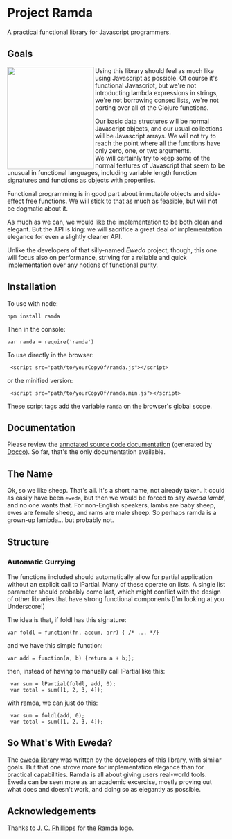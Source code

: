 Project Ramda
=============

A practical functional library for Javascript programmers.



Goals
-----

<img src="https://raw.github.com/CrossEye/ramda/master/logo/ramda_200x235.png" 
     width="200" height="235" align="left" />
Using this library should feel as much like using Javascript as 
possible.  Of course it's functional Javascript, but we're not 
introducting lambda expressions in strings, we're not borrowing consed 
lists, we're not porting over all of the Clojure functions.

Our basic data structures will be normal Javascript objects, and our 
usual collections will be Javascript arrays.  We will not try to reach 
the point where all the functions have only zero, one, or two arguments.  
We will certainly try to keep some of the normal features of Javascript 
that seem to be unusual in functional languages, including variable 
length function signatures and functions as objects with properties.

Functional programming is in good part about immutable objects and 
side-effect free functions.  We will stick to that as much as feasible, 
but will not be dogmatic about it.

As much as we can, we would like the implementation to be both clean and 
elegant.  But the API is king: we will sacrifice a great deal of 
implementation elegance for even a slightly cleaner API.

Unlike the developers of that silly-named _Eweda_ project, though, this 
one will focus also on performance, striving for a reliable and quick 
implementation over any notions of functional purity.

Installation
------------

To use with node:

    npm install ramda

Then in the console:

    var ramda = require('ramda')

To use directly in the browser:

     <script src="path/to/yourCopyOf/ramda.js"></script>
 
or the minified version:

     <script src="path/to/yourCopyOf/ramda.min.js"></script>

These script tags add the variable `ramda` on the browser's global scope.


Documentation
-------------

Please review the [annotated source code 
documentation](https://rawgithub.com/CrossEye/ramda/master/docs/ramda.html) 
(generated by [Docco](http://jashkenas.github.io/docco/)). So far, 
that's the only documentation available.



The Name
--------

Ok, so we like sheep.  That's all.  It's a short name, not already 
taken.  It could as easily have been `eweda`, but then we would be 
forced to say _eweda lamb!_, and no one wants that.  For non-English 
speakers, lambs are baby sheep, ewes are female sheep, and rams are male 
sheep.  So perhaps ramda is a grown-up lambda... but probably not.



Structure
---------

### Automatic Currying ###

The functions included should automatically allow for partial 
application without an explicit call to lPartial.  Many of these operate 
on lists.  A single list parameter should probably come last, which 
might conflict with the design of other libraries that have strong 
functional components (I'm looking at you Underscore!)

The idea is that, if foldl has this signature:

    var foldl = function(fn, accum, arr) { /* ... */}

and we have this simple function:

    var add = function(a, b) {return a + b;};

then, instead of having to manually call lPartial like this:

     var sum = lPartial(foldl, add, 0);
     var total = sum([1, 2, 3, 4]);

with ramda, we can just do this:

     var sum = foldl(add, 0);
     var total = sum([1, 2, 3, 4]);



So What's With Eweda?
---------------------

The [eweda library](https://github.com/CrossEye/eweda) was written by 
the developers of this library, with similar goals.  But that one strove 
more for implementation elegance than for practical capabilities.  Ramda 
is all about giving users real-world tools.  Eweda can be seen more as 
an academic excercise, mostly proving out what does and doesn't work, and 
doing so as elegantly as possible.

Acknowledgements
-----------------

Thanks to [J. C. Phillipps](http://www.jcphillipps.com) for the Ramda logo.



